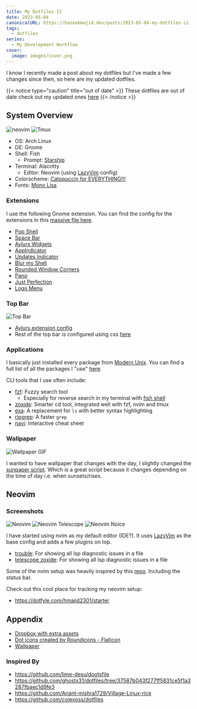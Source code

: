 ```yaml
---
title: My Dotfiles II
date: 2023-05-04
canonicalURL: https://haseebmajid.dev/posts/2023-05-04-my-dotfiles-ii
tags:
  - dotfiles
series:
  - My Development Workflow
cover:
  image: images/cover.png
---
```


I know I recently made a post about my dotfiles but I've made a few changes since then, so here are my updated dotfiles.

{{< notice type="caution" title="out of date" >}}
These dotfiles are out of date check out my updated ones [here](/posts/2023-07-15-my-dotfiles-iii/)
{{< /notice >}}

## System Overview

![neovim](images/dev.png)
![Tmux](images/fun.png)

- OS: Arch Linux
- DE: Gnome
- Shell: Fish
  - Prompt: [Starship](https://starship.rs/)
- Terminal: Alacritty
  - Editor: Neovim (using [LazyVim](https://www.lazyvim.org) config)
- Colorscheme: [Catppuccin for EVERYTHING!!!](https://github.com/catppuccin)
- Fonts: [Mono Lisa](https://www.monolisa.dev/)

### Extensions

I use the following Gnome extension. You can find the config for the extensions in this [massive file here](gnome/settings.ini).

- [Pop Shell](https://github.com/pop-os/shell)
- [Space Bar](https://extensions.gnome.org/extension/5090/space-bar/)
- [Aylurs Widgets](https://extensions.gnome.org/extension/5338/aylurs-widgets/)
- [AppIndicator](https://extensions.gnome.org/extension/615/appindicator-support/)
- [Updates Indicator](https://extensions.gnome.org/extension/1010/archlinux-updates-indicator/)
- [Blur my Shell](https://extensions.gnome.org/extension/3193/blur-my-shell/)
- [Rounded Window Corners](https://extensions.gnome.org/extension/5237/rounded-window-corners/)
- [Pano](https://extensions.gnome.org/extension/5279/pano/)
- [Just Perfection](https://extensions.gnome.org/extension/3843/just-perfection/)
- [Logo Menu](https://extensions.gnome.org/extension/4451/logo-menu/)

### Top Bar

![Top Bar](images/topbar.png)

- [Aylurs extension config](https://gitlab.com/hmajid2301/dotfiles/-/blob/93133f7e829409a4a4c943ef38f22ffe2f5c3508/gnome/settings.ini#L763-942)
- Rest of the top bar is configured using css [here](themes/my_theme/gnome-shell/gnome-shell.css)

### Applications

I basically just installed every package from [Modern Unix](https://github.com/ibraheemdev/modern-unix).
You can find a full list of all the packages I "use" [here](https://gitlab.com/hmajid2301/dotfiles/-/blob/main/meta/configs/packages.arch.yaml#L2-48).

CLI tools that I use often include:

- [fzf](https://github.com/junegunn/fzf): Fuzzy search tool
  - Especially for reverse search in my terminal with [fish shell](https://github.com/PatrickF1/fzf.fish)
- [zoxide](https://github.com/ajeetdsouza/zoxide): Smarter cd tool, integrated well with fzf, nvim and tmux
- [exa](https://github.com/ogham/exa): A replacement for `ls` with better syntax highlighting
- [ripgrep](https://github.com/BurntSushi/ripgrep): A faster `grep`
- [navi](https://github.com/denisidoro/navi): Interactive cheat sheet

### Wallpaper

![Wallpaper GIF](images/wallpaper.gif)

I wanted to have wallpaper that changes with the day, I slightly changed the [sunpaper script](https://github.com/hexive/sunpaper).
Which is a great script because it changes depending on the time of day i.e. when sunsets/rises.

## Neovim

### Screenshots

![Neovim](images/neovim.png)
![Neovim Telescope](images/neovim_telescope.png)
![Neovim Noice](images/neovim_noice.png)

I have started using nvim as my default editor (IDE?). It uses [LazyVim](lazyvim.org/) as
the base config and adds a few plugins on top.

- [trouble](https://github.com/folke/trouble.nvim): For showing all lsp diagnostic issues in a file
- [telescope zoxide](https://github.com/jvgrootveld/telescope-zoxide): For showing all lsp diagnostic issues in a file

Some of the nvim setup was heavily inspired by this [repo](https://github.com/colevoss/neovoss).
Including the status bar.

Check out this cool place for tracking my neovim setup:

- <https://dotfyle.com/hmajid2301/starter>

## Appendix

- [Dropbox with extra assets](https://www.dropbox.com/sh/rqs2zce3ugf1dz2/AABam3J8BF5WOCvmYjVSXWKIa?dl=0)
- <a href="https://www.flaticon.com/free-icons/dot" title="dot icons">Dot icons created by Roundicons - Flaticon</a>
- [Wallpaper](https://old.reddit.com/r/wallpapers/comments/3ueq55/lakeside_day_night_transition_credit_louis_coyle/)

### Inspired By

- <https://github.com/lime-desu/dootsfile>
- <https://github.com/ghostx31/dotfiles/tree/37587b043f277ff5831ce5f1a3287fbaec1d9fe3>
- <https://github.com/Anant-mishra1729/Village-Linux-rice>
- <https://github.com/colevoss/dotfiles>

